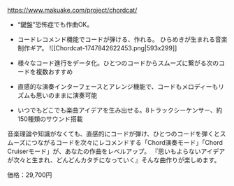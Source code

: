 https://www.makuake.com/project/chordcat/

- “鍵盤”恐怖症でも作曲OK。
- コードレコメンド機能でコードが弾ける、作れる。 ひらめきが生まれる音楽制作ギア。
![[Chordcat-1747842622453.png|593x299]]

- 様々なコード進行をデータ化。ひとつのコードからスムーズに繋がる次のコードを複数おすすめ
- 直感的な演奏インターフェースとアレンジ機能で、コードもメロディーもリズムも思いのままに演奏可能
- いつでもどこでも楽曲アイデアを生み出せる。8トラックシーケンサー、約150種類のサウンド搭載

音楽理論や知識がなくても、直感的にコードが弾け、ひとつのコードを弾くとスムーズにつながるコードを次々にレコメンドする「Chord演奏モード」「Chord Cruiserモード」が、あなたの作曲をレベルアップ。
『思いもよらないアイデアが次々と生まれ、どんどんカタチになっていく』そんな曲作りが楽しめます。

価格：29,700円
